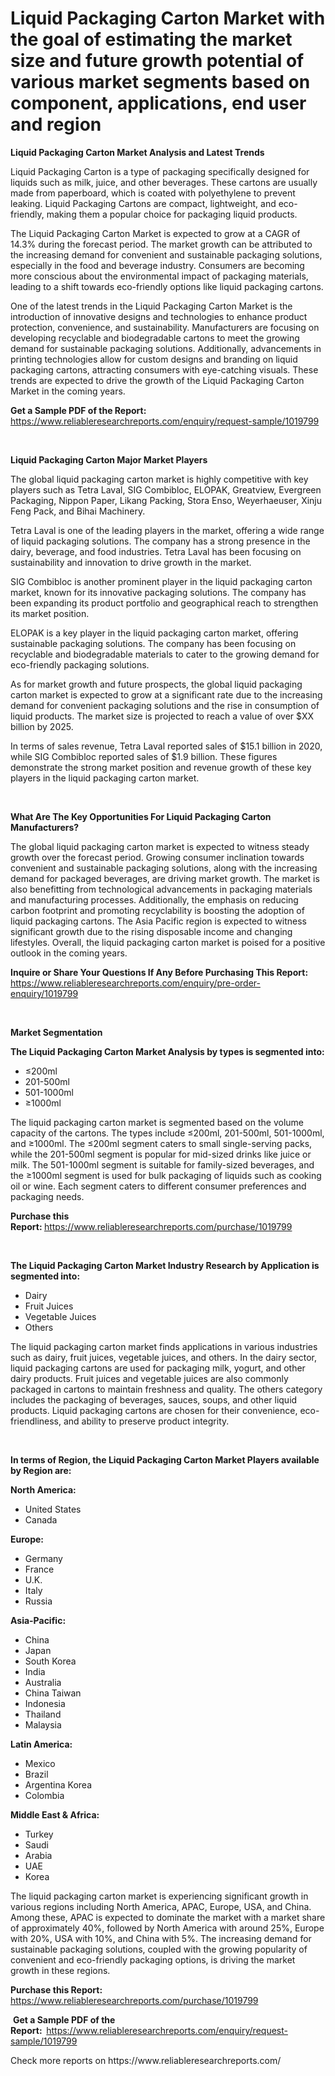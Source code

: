<p><h1>Liquid Packaging Carton Market with the goal of estimating the market size and future growth potential of various market segments based on component, applications, end user and region</h1></p><p><strong>Liquid Packaging Carton Market Analysis and Latest Trends</strong></p>
<p><p>Liquid Packaging Carton is a type of packaging specifically designed for liquids such as milk, juice, and other beverages. These cartons are usually made from paperboard, which is coated with polyethylene to prevent leaking. Liquid Packaging Cartons are compact, lightweight, and eco-friendly, making them a popular choice for packaging liquid products.</p><p>The Liquid Packaging Carton Market is expected to grow at a CAGR of 14.3% during the forecast period. The market growth can be attributed to the increasing demand for convenient and sustainable packaging solutions, especially in the food and beverage industry. Consumers are becoming more conscious about the environmental impact of packaging materials, leading to a shift towards eco-friendly options like liquid packaging cartons.</p><p>One of the latest trends in the Liquid Packaging Carton Market is the introduction of innovative designs and technologies to enhance product protection, convenience, and sustainability. Manufacturers are focusing on developing recyclable and biodegradable cartons to meet the growing demand for sustainable packaging solutions. Additionally, advancements in printing technologies allow for custom designs and branding on liquid packaging cartons, attracting consumers with eye-catching visuals. These trends are expected to drive the growth of the Liquid Packaging Carton Market in the coming years.</p></p>
<p><strong>Get a Sample PDF of the Report:&nbsp;</strong> <a href="https://www.reliableresearchreports.com/enquiry/request-sample/1019799">https://www.reliableresearchreports.com/enquiry/request-sample/1019799</a></p>
<p>&nbsp;</p>
<p><strong>Liquid Packaging Carton Major Market Players</strong></p>
<p><p>The global liquid packaging carton market is highly competitive with key players such as Tetra Laval, SIG Combibloc, ELOPAK, Greatview, Evergreen Packaging, Nippon Paper, Likang Packing, Stora Enso, Weyerhaeuser, Xinju Feng Pack, and Bihai Machinery. </p><p>Tetra Laval is one of the leading players in the market, offering a wide range of liquid packaging solutions. The company has a strong presence in the dairy, beverage, and food industries. Tetra Laval has been focusing on sustainability and innovation to drive growth in the market.</p><p>SIG Combibloc is another prominent player in the liquid packaging carton market, known for its innovative packaging solutions. The company has been expanding its product portfolio and geographical reach to strengthen its market position.</p><p>ELOPAK is a key player in the liquid packaging carton market, offering sustainable packaging solutions. The company has been focusing on recyclable and biodegradable materials to cater to the growing demand for eco-friendly packaging solutions.</p><p>As for market growth and future prospects, the global liquid packaging carton market is expected to grow at a significant rate due to the increasing demand for convenient packaging solutions and the rise in consumption of liquid products. The market size is projected to reach a value of over $XX billion by 2025.</p><p>In terms of sales revenue, Tetra Laval reported sales of $15.1 billion in 2020, while SIG Combibloc reported sales of $1.9 billion. These figures demonstrate the strong market position and revenue growth of these key players in the liquid packaging carton market.</p></p>
<p>&nbsp;</p>
<p><strong>What Are The Key Opportunities For Liquid Packaging Carton Manufacturers?</strong></p>
<p><p>The global liquid packaging carton market is expected to witness steady growth over the forecast period. Growing consumer inclination towards convenient and sustainable packaging solutions, along with the increasing demand for packaged beverages, are driving market growth. The market is also benefitting from technological advancements in packaging materials and manufacturing processes. Additionally, the emphasis on reducing carbon footprint and promoting recyclability is boosting the adoption of liquid packaging cartons. The Asia Pacific region is expected to witness significant growth due to the rising disposable income and changing lifestyles. Overall, the liquid packaging carton market is poised for a positive outlook in the coming years.</p></p>
<p><strong>Inquire or Share Your Questions If Any Before Purchasing This Report:</strong> <a href="https://www.reliableresearchreports.com/enquiry/pre-order-enquiry/1019799">https://www.reliableresearchreports.com/enquiry/pre-order-enquiry/1019799</a></p>
<p>&nbsp;</p>
<p><strong>Market Segmentation</strong></p>
<p><strong>The Liquid Packaging Carton Market Analysis by types is segmented into:</strong></p>
<p><ul><li>≤200ml</li><li>201-500ml</li><li>501-1000ml</li><li>≥1000ml</li></ul></p>
<p><p>The liquid packaging carton market is segmented based on the volume capacity of the cartons. The types include ≤200ml, 201-500ml, 501-1000ml, and ≥1000ml. The ≤200ml segment caters to small single-serving packs, while the 201-500ml segment is popular for mid-sized drinks like juice or milk. The 501-1000ml segment is suitable for family-sized beverages, and the ≥1000ml segment is used for bulk packaging of liquids such as cooking oil or wine. Each segment caters to different consumer preferences and packaging needs.</p></p>
<p><strong>Purchase this Report:&nbsp;</strong><a href="https://www.reliableresearchreports.com/purchase/1019799">https://www.reliableresearchreports.com/purchase/1019799</a></p>
<p>&nbsp;</p>
<p><strong>The Liquid Packaging Carton Market Industry Research by Application is segmented into:</strong></p>
<p><ul><li>Dairy</li><li>Fruit Juices</li><li>Vegetable Juices</li><li>Others</li></ul></p>
<p><p>The liquid packaging carton market finds applications in various industries such as dairy, fruit juices, vegetable juices, and others. In the dairy sector, liquid packaging cartons are used for packaging milk, yogurt, and other dairy products. Fruit juices and vegetable juices are also commonly packaged in cartons to maintain freshness and quality. The others category includes the packaging of beverages, sauces, soups, and other liquid products. Liquid packaging cartons are chosen for their convenience, eco-friendliness, and ability to preserve product integrity.</p></p>
<p>&nbsp;</p>
<p><strong>In terms of Region, the Liquid Packaging Carton Market Players available by Region are:</strong></p>
<p>
    <p> <strong> North America: </strong>
        <ul>
            <li>United States</li>
            <li>Canada</li>
        </ul>
        </p> 
    <p> <strong> Europe: </strong>
        <ul>
            <li>Germany</li>
            <li>France</li>
            <li>U.K.</li>
            <li>Italy</li>
            <li>Russia</li>
        </ul>
        </p> 
    <p> <strong> Asia-Pacific: </strong>
        <ul>
            <li>China</li>
            <li>Japan</li>
            <li>South Korea</li>
            <li>India</li>
            <li>Australia</li>
            <li>China Taiwan</li>
            <li>Indonesia</li>
            <li>Thailand</li>
            <li>Malaysia</li>
        </ul>
        </p> 
    <p> <strong> Latin America: </strong>
        <ul>
            <li>Mexico</li>
            <li>Brazil</li>
            <li>Argentina Korea</li>
            <li>Colombia</li>
        </ul>
        </p> 
    <p> <strong> Middle East & Africa: </strong>
        <ul>
            <li>Turkey</li>
            <li>Saudi</li>
            <li>Arabia</li>
            <li>UAE</li>
            <li>Korea</li>
        </ul>
    </p>
    </p>
<p><p>The liquid packaging carton market is experiencing significant growth in various regions including North America, APAC, Europe, USA, and China. Among these, APAC is expected to dominate the market with a market share of approximately 40%, followed by North America with around 25%, Europe with 20%, USA with 10%, and China with 5%. The increasing demand for sustainable packaging solutions, coupled with the growing popularity of convenient and eco-friendly packaging options, is driving the market growth in these regions.</p></p>
<p><strong>Purchase this Report: </strong><a href="https://www.reliableresearchreports.com/purchase/1019799">https://www.reliableresearchreports.com/purchase/1019799</a></p>
<p>&nbsp;<strong>Get a Sample PDF of the Report:&nbsp;&nbsp;</strong><a href="https://www.reliableresearchreports.com/enquiry/request-sample/1019799">https://www.reliableresearchreports.com/enquiry/request-sample/1019799</a></p>
<p><strong></strong></p>
<p>Check more reports on https://www.reliableresearchreports.com/</p>